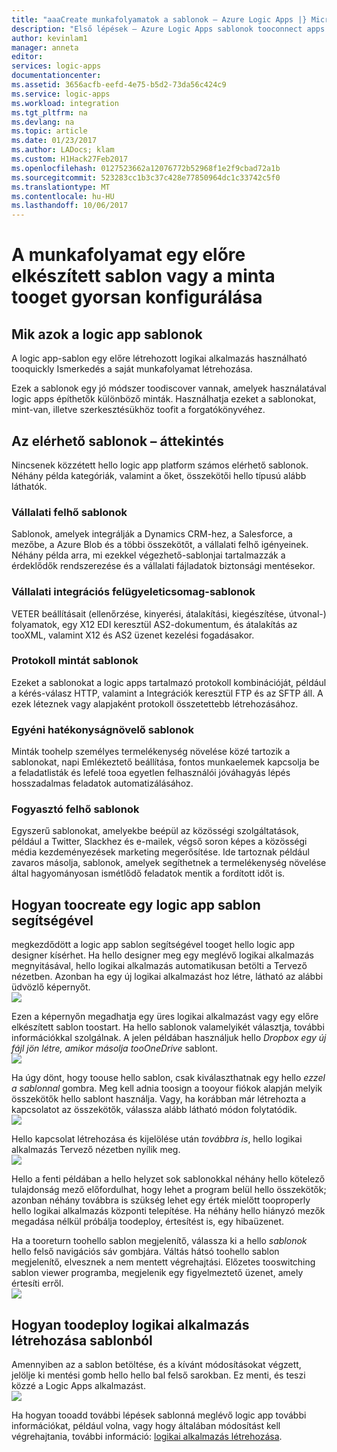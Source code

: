 ```yaml
---
title: "aaaCreate munkafolyamatok a sablonok – Azure Logic Apps |} Microsoft Docs"
description: "Első lépések – Azure Logic Apps sablonok tooconnect apps használatával gyorsan hozzon létre a munkafolyamatok és adatok integrálására."
author: kevinlam1
manager: anneta
editor: 
services: logic-apps
documentationcenter: 
ms.assetid: 3656acfb-eefd-4e75-b5d2-73da56c424c9
ms.service: logic-apps
ms.workload: integration
ms.tgt_pltfrm: na
ms.devlang: na
ms.topic: article
ms.date: 01/23/2017
ms.author: LADocs; klam
ms.custom: H1Hack27Feb2017
ms.openlocfilehash: 0127523662a12076772b52968f1e2f9cbad72a1b
ms.sourcegitcommit: 523283cc1b3c37c428e77850964dc1c33742c5f0
ms.translationtype: MT
ms.contentlocale: hu-HU
ms.lasthandoff: 10/06/2017
---
```

# <a name="configure-a-workflow-using-a-pre-built-template-or-pattern-tooget-started-quickly"></a>A munkafolyamat egy előre elkészített sablon vagy a minta tooget gyorsan konfigurálása

## <a name="what-are-logic-app-templates"></a>Mik azok a logic app sablonok
A logic app-sablon egy előre létrehozott logikai alkalmazás használható tooquickly Ismerkedés a saját munkafolyamat létrehozása. 

Ezek a sablonok egy jó módszer toodiscover vannak, amelyek használatával logic apps építhetők különböző minták. Használhatja ezeket a sablonokat, mint-van, illetve szerkesztésükhöz toofit a forgatókönyvéhez.

## <a name="overview-of-available-templates"></a>Az elérhető sablonok – áttekintés
Nincsenek közzétett hello logic app platform számos elérhető sablonok. Néhány példa kategóriák, valamint a őket, összekötői hello típusú alább láthatók.

### <a name="enterprise-cloud-templates"></a>Vállalati felhő sablonok
Sablonok, amelyek integrálják a Dynamics CRM-hez, a Salesforce, a mezőbe, a Azure Blob és a többi összekötőt, a vállalati felhő igényeinek. Néhány példa arra, mi ezekkel végezhető-sablonjai tartalmazzák a érdeklődők rendszerezése és a vállalati fájladatok biztonsági mentésekor.

### <a name="enterprise-integration-pack-templates"></a>Vállalati integrációs felügyeleticsomag-sablonok
VETER beállításait (ellenőrzése, kinyerési, átalakítási, kiegészítése, útvonal-) folyamatok, egy X12 EDI keresztül AS2-dokumentum, és átalakítás az tooXML, valamint X12 és AS2 üzenet kezelési fogadásakor.

### <a name="protocol-pattern-templates"></a>Protokoll mintát sablonok
Ezeket a sablonokat a logic apps tartalmazó protokoll kombinációját, például a kérés-válasz HTTP, valamint a Integrációk keresztül FTP és az SFTP áll. A ezek léteznek vagy alapjaként protokoll összetettebb létrehozásához.  

### <a name="personal-productivity-templates"></a>Egyéni hatékonyságnövelő sablonok
Minták toohelp személyes termelékenység növelése közé tartozik a sablonokat, napi Emlékeztető beállítása, fontos munkaelemek kapcsolja be a feladatlisták és lefelé tooa egyetlen felhasználói jóváhagyás lépés hosszadalmas feladatok automatizálásához.

### <a name="consumer-cloud-templates"></a>Fogyasztó felhő sablonok
Egyszerű sablonokat, amelyekbe beépül az közösségi szolgáltatások, például a Twitter, Slackhez és e-mailek, végső soron képes a közösségi média kezdeményezések marketing megerősítése. Ide tartoznak például zavaros másolja, sablonok, amelyek segíthetnek a termelékenység növelése által hagyományosan ismétlődő feladatok mentik a fordított időt is. 

## <a name="how-toocreate-a-logic-app-using-a-template"></a>Hogyan toocreate egy logic app sablon segítségével
megkezdődött a logic app sablon segítségével tooget hello logic app designer kísérhet. Ha hello designer meg egy meglévő logikai alkalmazás megnyitásával, hello logikai alkalmazás automatikusan betölti a Tervező nézetben. Azonban ha egy új logikai alkalmazást hoz létre, látható az alábbi üdvözlő képernyőt.  
 ![](../../includes/media/app-service-logic-templates/template7.png)  

Ezen a képernyőn megadhatja egy üres logikai alkalmazást vagy egy előre elkészített sablon toostart. Ha hello sablonok valamelyikét választja, további információkkal szolgálnak. A jelen példában használjuk hello *Dropbox egy új fájl jön létre, amikor másolja tooOneDrive* sablont.  
 ![](../../includes/media/app-service-logic-templates/template2.png)  

Ha úgy dönt, hogy toouse hello sablon, csak kiválaszthatnak egy hello *ezzel a sablonnal* gombra. Meg kell adnia toosign a tooyour fiókok alapján melyik összekötők hello sablont használja. Vagy, ha korábban már létrehozta a kapcsolatot az összekötők, válassza alább látható módon folytatódik.  
 ![](../../includes/media/app-service-logic-templates/template3.png)  

Hello kapcsolat létrehozása és kijelölése után *továbbra is*, hello logikai alkalmazás Tervező nézetben nyílik meg.  
 ![](../../includes/media/app-service-logic-templates/template4.png)  

Hello a fenti példában a hello helyzet sok sablonokkal néhány hello kötelező tulajdonság mező előfordulhat, hogy lehet a program belül hello összekötők; azonban néhány továbbra is szükség lehet egy érték mielőtt tooproperly hello logikai alkalmazás központi telepítése. Ha néhány hello hiányzó mezők megadása nélkül próbálja toodeploy, értesítést is, egy hibaüzenet.

Ha a tooreturn toohello sablon megjelenítő, válassza ki a hello *sablonok* hello felső navigációs sáv gombjára. Váltás hátsó toohello sablon megjelenítő, elvesznek a nem mentett végrehajtási. Előzetes tooswitching sablon viewer programba, megjelenik egy figyelmeztető üzenet, amely értesíti erről.  
 ![](../../includes/media/app-service-logic-templates/template5.png)  

## <a name="how-toodeploy-a-logic-app-created-from-a-template"></a>Hogyan toodeploy logikai alkalmazás létrehozása sablonból
Amennyiben az a sablon betöltése, és a kívánt módosításokat végzett, jelölje ki mentési gomb hello hello bal felső sarokban. Ez menti, és teszi közzé a Logic Apps alkalmazást.  
 ![](../../includes/media/app-service-logic-templates/template6.png)  

Ha hogyan tooadd további lépések sablonná meglévő logic app további információkat, például volna, vagy hogy általában módosítást kell végrehajtania, további információ: [logikai alkalmazás létrehozása](../logic-apps/logic-apps-create-a-logic-app.md).

